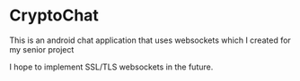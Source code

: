 # CryptoChat

This is an android chat application that uses websockets which I created for my senior project

I hope to implement SSL/TLS websockets in the future.
